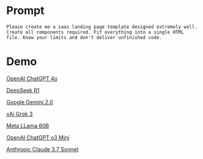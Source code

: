 # Prompt

```
Please create me a saas landing page template designed extremely well. Create all components required. Fit everything into a single HTML file. Know your limits and don't deliver unfinished code.
```

# Demo

[OpenAI ChatGPT 4o](https://ufuayk.github.io/ai-benchmark-saas/4o.html)

[DeepSeek R1](https://ufuayk.github.io/ai-benchmark-saas/deepseek.html)

[Google Gemini 2.0](https://ufuayk.github.io/ai-benchmark-saas/gemini.html)

[xAi Grok 3](https://ufuayk.github.io/ai-benchmark-saas/grok.html)

[Meta LLama 60B](https://ufuayk.github.io/ai-benchmark-saas/llama.html)

[OpenAI ChatGPT o3 Mini](https://ufuayk.github.io/ai-benchmark-saas/o3mini.html)

[Anthropic Claude 3.7 Sonnet](https://ufuayk.github.io/ai-benchmark-saas/sonnet.html)
